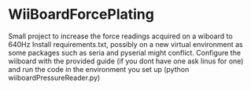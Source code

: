 # WiiBoardForcePlating
Small project to increase the force readings acquired on a wiboard to 640Hz
Install requirements.txt, possibly on a new virtual environment as some packages such as seria and pyserial might conflict. Configure the wiiboard with the provided guide (if you dont have one ask linus for one) and run the code in the environment you set up (python wiiboardPressureReader.py)
